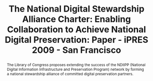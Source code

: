 ---
abstract: The Library of Congress proposes extending the success of the NDIIPP (National
  Digital Information Infrastructure and Preservation Program) network by forming
  a national stewardship alliance of committed digital preservation partners.
creators:
- Potter, Abigail
- Gallinger, Michelle
- Anderson, Martha
date: null
document_url: https://services.phaidra.univie.ac.at/api/object/o:294019/download
grand_parent: iPRES
institutions: []
keywords:
- san francisco
landing_page_url: https://phaidra.univie.ac.at/o:294019
language: eng
layout: publication
license: CC BY-SA 3.0 AT
notes_url: null
parent: iPRES 2009
presentation_url: null
size: 699877
source_name: iPRES
title: 'The National Digital Stewardship Alliance Charter: Enabling Collaboration
  to Achieve National Digital Preservation: Paper - iPRES 2009 - San Francisco'
type: paper
year: 2009
---